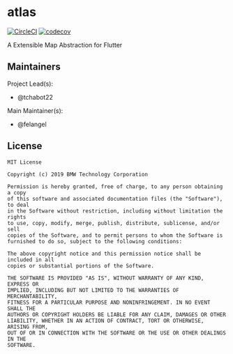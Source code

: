 # atlas

[![CircleCI](https://circleci.com/gh/bmw-tech/atlas/tree/master.svg?style=svg)](https://circleci.com/gh/bmw-tech/atlas/tree/master)
[![codecov](https://codecov.io/gh/bmw-tech/atlas/branch/master/graph/badge.svg)](https://codecov.io/gh/bmw-tech/atlas)

A Extensible Map Abstraction for Flutter

## Maintainers

Project Lead(s):

- @tchabot22

Main Maintainer(s):

- @felangel

## License

```
MIT License

Copyright (c) 2019 BMW Technology Corporation

Permission is hereby granted, free of charge, to any person obtaining a copy
of this software and associated documentation files (the "Software"), to deal
in the Software without restriction, including without limitation the rights
to use, copy, modify, merge, publish, distribute, sublicense, and/or sell
copies of the Software, and to permit persons to whom the Software is
furnished to do so, subject to the following conditions:

The above copyright notice and this permission notice shall be included in all
copies or substantial portions of the Software.

THE SOFTWARE IS PROVIDED "AS IS", WITHOUT WARRANTY OF ANY KIND, EXPRESS OR
IMPLIED, INCLUDING BUT NOT LIMITED TO THE WARRANTIES OF MERCHANTABILITY,
FITNESS FOR A PARTICULAR PURPOSE AND NONINFRINGEMENT. IN NO EVENT SHALL THE
AUTHORS OR COPYRIGHT HOLDERS BE LIABLE FOR ANY CLAIM, DAMAGES OR OTHER
LIABILITY, WHETHER IN AN ACTION OF CONTRACT, TORT OR OTHERWISE, ARISING FROM,
OUT OF OR IN CONNECTION WITH THE SOFTWARE OR THE USE OR OTHER DEALINGS IN THE
SOFTWARE.
```